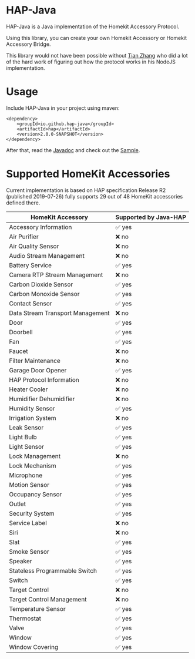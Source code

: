 HAP-Java
=========
HAP-Java is a Java implementation of the Homekit Accessory Protocol.

Using this library, you can create your own Homekit Accessory or Homekit Accessory Bridge.

This library would not have been possible without [Tian Zhang](https://github.com/KhaosT) who did a lot of the hard work of figuring out how the protocol works in his NodeJS implementation.

Usage
=========
Include HAP-Java in your project using maven:
```
<dependency>
	<groupId>io.github.hap-java</groupId>
	<artifactId>hap</artifactId>
	<version>2.0.0-SNAPSHOT</version>
</dependency>
```

After that, read the [Javadoc](http://beowulfe.github.io/HAP-Java/apidocs/) and check out the [Sample](https://github.com/beowulfe/HAP-Java/tree/sample).

Supported HomeKit Accessories
=========

Current implementation is based on HAP specification Release R2 (published 2019-07-26)
fully supports 29 out of 48 HomeKit accessories defined there.

| HomeKit Accessory | Supported by Java-HAP |
|--------------------|--------------------|
|  Accessory Information            |     :white_check_mark: yes    |
|  Air Purifier                 |      :x:  no    |
|  Air Quality Sensor                |      :x:  no       |
|  Audio Stream Management              |      :x:  no     |
|  Battery Service                  |       :white_check_mark: yes    |
|  Camera RTP Stream Management                |      :x:  no     |
|  Carbon Dioxide Sensor             |       :white_check_mark: yes    |
|  Carbon Monoxide Sensor                |      :white_check_mark: yes    |
|  Contact Sensor                 |       :white_check_mark: yes    |
|  Data Stream Transport Management                 |      :x:  no      |
|  Door                 |      :white_check_mark: yes    |
|  Doorbell                 |      :white_check_mark: yes    |
|  Fan                 |      :white_check_mark: yes    |
|  Faucet              |      :x:  no    |
|  Filter Maintenance                  |      :x:  no     |
|  Garage Door Opener                  |     :white_check_mark: yes    |
|  HAP Protocol Information                 |      :x:  no     |
|  Heater Cooler                  |      :x:  no   |
|  Humidifier Dehumidifier                 |      :x:  no     |
|  Humidity Sensor                  |     :white_check_mark: yes    |
|  Irrigation System                |      :x:  no    |
|  Leak Sensor                |      :white_check_mark: yes    |
|  Light Bulb                 |       :white_check_mark: yes    |
|  Light Sensor                 |     :white_check_mark: yes    |
|  Lock Management                  |      :x:  no    |
|  Lock Mechanism                 |       :white_check_mark: yes    |
|  Microphone                  |      :white_check_mark: yes    |
|  Motion Sensor                  |      :white_check_mark: yes    |
|  Occupancy Sensor                 |      :white_check_mark: yes    |
|  Outlet                 |       :white_check_mark: yes    |
|  Security System                 |       :white_check_mark: yes    |
|  Service Label                  |      :x:  no     |
|  Siri                 |      :x:  no      |
|  Slat                 |      :white_check_mark: yes    |
|  Smoke Sensor                 |     :white_check_mark: yes    |
|  Speaker                |        :white_check_mark: yes    |
|  Stateless Programmable Switch                  |       :white_check_mark: yes    |
|  Switch                 |       :white_check_mark: yes    |
|  Target Control                 |      :x:  no     |
|  Target Control Management                 |      :x:  no    |
|  Temperature Sensor                  |       :white_check_mark: yes    |
|  Thermostat                 |     :white_check_mark: yes    |
|  Valve                 |      :white_check_mark: yes    |
|  Window                 |      :white_check_mark: yes    |
|  Window Covering                  |      :white_check_mark: yes    |